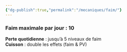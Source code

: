 ```yaml
---
{"dg-publish":true,"permalink":"/mecaniques/faim/"}
---
```



### **Faim maximale par jour** : 10

**Perte quotidienne** : jusqu’à 5 niveaux de faim  
**Cuisson** : double les effets (faim & PV)